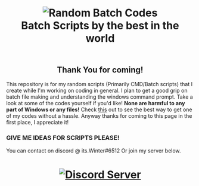 <h1 align="center">
  <br>
  <img src="https://www.filecluster.com/howto/wp-content/uploads/2016/02/CMD-Windows-10.png" alt="Random Batch Codes">
  <br>
  Batch Scripts by the best in the world
  <br>
</h1>
<h2 align="center">
  <br>
  Thank You for coming!
</h2>
  
This repository is for my random scripts (Primarily CMD/Batch scripts) that I create while I'm working on coding in general.
I plan to get a good grip on batch file making and understanding the windows command prompt.
Take a look at some of the codes yourself if you'd like! **None are harmful to any part of Windows or any files!**
Check [this](https://webapps.stackexchange.com/questions/87954/how-do-i-download-a-particular-file-from-github) out to see the best way to get one of my codes without a hassle.
Anyway thanks for coming to this page in the 
first place, I appreciate it!
### GIVE ME IDEAS FOR SCRIPTS PLEASE!
You can contact on discord @ its.Winter#6512
Or join my server below.

<h1 align="center">
  <a href="https://discord.gg/x58UEjb">
    <img src="https://discordapp.com/api/guilds/399500360877867018/widget.png?style=banner2" alt="Discord Server">
  </a>
</h1>
